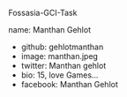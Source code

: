 Fossasia-GCI-Task

name: Manthan Gehlot	
 +  github: gehlotmanthan
 +  image: manthan.jpeg
 +  twitter: Manthan gehlot
 +  bio: 15, love Games...
 +  facebook: Manthan Gehlot